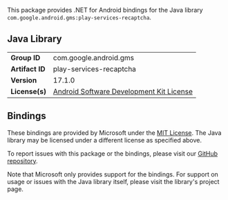 This package provides .NET for Android bindings for the Java library `com.google.android.gms:play-services-recaptcha`.

## Java Library

| | |
|-|-|
| **Group ID** | com.google.android.gms |
| **Artifact ID** | play-services-recaptcha |
| **Version** | 17.1.0 |
| **License(s)** | [Android Software Development Kit License](https://developer.android.com/studio/terms.html) |

## Bindings

These bindings are provided by Microsoft under the [MIT License](https://opensource.org/licenses/MIT). The Java
library may be licensed under a different license as specified above.

To report issues with this package or the bindings, please visit our [GitHub repository](https://aka.ms/android-libraries).

Note that Microsoft only provides support for the bindings. For support on
usage or issues with the Java library itself, please visit the library's project page.
